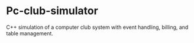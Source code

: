 # Pc-club-simulator
C++ simulation of a computer club system with event handling, billing, and table management.
